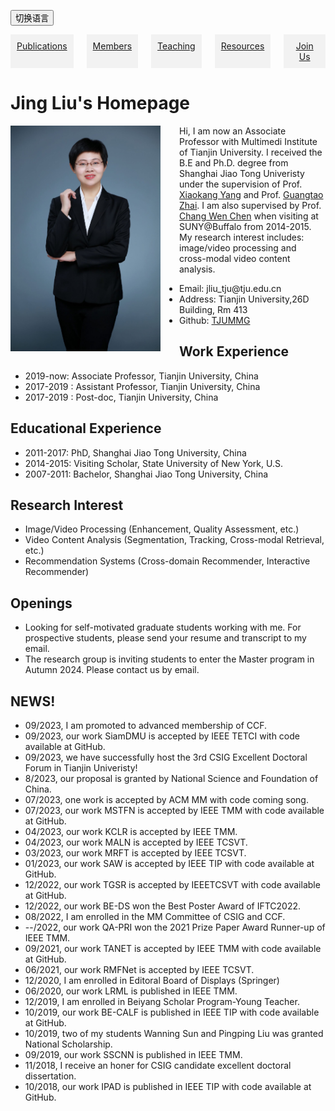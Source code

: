 <!-- CSS -->
<style>
.columns {
  display: flex;
}

.column {
  flex: 1;
  text-align: center;
  padding: 10px;
  background-color: #f2f2f2;
}
 .language-content {
  margin-bottom: 15px;
} 
</style>
<button onclick="toggleLanguage()">切换语言</button>

<!-- 中英文内容 -->
<div id="content" class="language-content">
<!-- 分栏界面开始 -->
<div class="columns">
  <a href="publications.html" class="column" target="_blank">Publications</a>
  <a href="members.html" class="column" target="_blank">Members</a>
  <a href="teaching.html" class="column" target="_blank">Teaching</a>
  <a href="resources.html" class="column" target="_blank">Resources</a>
  <a href="joinus.html" class="column" target="_blank">Join Us</a>
</div>
<!-- 分栏界面结束 -->
<!-- README.md -->
<h1>Jing Liu's Homepage</h1>

<img src="image.png" alt="图片描述" style="float:left;margin-right:30px;margin-left:0px;max-width:240px; height:auto;" />

Hi, I am now an Associate Professor with Multimedi Institute of Tianjin University. I received the B.E and Ph.D. degree from Shanghai Jiao Tong Univeristy under the supervision of Prof. <a href="https://english.seiee.sjtu.edu.cn/english/detail/842_802.htm">Xiaokang Yang</a> and Prof. <a href="https://scholar.google.ca/citations?user=E6zbSYgAAAAJ">Guangtao Zhai</a>. I am also supervised by Prof. <a href="https://cse.buffalo.edu/UBMM/People/dr.chen.html">Chang Wen Chen</a> when visiting at SUNY@Buffalo from 2014-2015. My research interest includes: image/video processing and cross-modal video content analysis. </br>
  <ul>
    <li>Email:  jliu_tju@tju.edu.cn</li>
    <li>Address: Tianjin University,26D Building, Rm 413</li>
    <li>Github: <a href="https://github.com/TJUMMG" target="_blank">TJUMMG</a></li>
  </ul>

<h2>Work Experience</h2>
  <ul>
    <li>2019-now: Associate Professor, Tianjin University, China </li>
    <li>2017-2019 : Assistant Professor, Tianjin University, China</li>
    <li>2017-2019 : Post-doc, Tianjin University, China</li>
  </ul>

<h2>Educational Experience</h2>
  <ul>
    <li>2011-2017: PhD, Shanghai Jiao Tong University, China</li>
    <li>2014-2015: Visiting Scholar, State University of New York, U.S.</li>
    <li>2007-2011: Bachelor, Shanghai Jiao Tong University, China</li>
  </ul>

<h2>Research Interest</h2>
  <ul>
    <li>Image/Video Processing (Enhancement, Quality Assessment,  etc.)</li>
    <li>Video Content Analysis (Segmentation, Tracking, Cross-modal Retrieval, etc.)</li>
    <li>Recommendation Systems (Cross-domain Recommender, Interactive Recommender)</li>
  </ul>

<h2>Openings</h2>
  <ul>
    <li>Looking for self-motivated graduate students working with me. For prospective students, please send your resume and transcript to my email.</li>
    <li>The research group is inviting students to enter the Master program in Autumn 2024. Please contact us by email.</li>
  </ul>

<h2>NEWS!</h2>
  <ul>
    <li>09/2023, I am promoted to advanced membership of CCF.</li>
    <li>09/2023, our work SiamDMU is accepted by IEEE TETCI  with code available at GitHub.</li>
    <li>09/2023, we have successfully host the 3rd CSIG Excellent Doctoral Forum in Tianjin Univeristy!</li>
    <li>8/2023, our proposal is granted by National Science and Foundation of China.</li>
    <li>07/2023, one work is accepted by ACM MM with code coming song.</li>
    <li>07/2023, our work MSTFN is accepted by IEEE TMM with code available at GitHub.</li>
    <li>04/2023, our work KCLR is accepted by IEEE TMM.</li>
    <li>04/2023, our work MALN is accepted by IEEE TCSVT.</li>
    <li>03/2023, our work MRFT is accepted by IEEE TCSVT.</li>
    <li>01/2023, our work SAW is accepted by IEEE TIP with code available at GitHub.</li>
    <li>12/2022, our work TGSR is accepted by IEEETCSVT with code available at GitHub.</li>
    <li>12/2022, our work BE-DS won the Best Poster Award of IFTC2022.</li>
    <li>08/2022, I am enrolled in the MM Committee of CSIG and CCF.</li>
    <li>--/2022, our work QA-PRI won the 2021 Prize Paper Award Runner-up of IEEE TMM.</li>
    <li>09/2021, our work TANET is accepted by IEEE TMM with code available at GitHub.</li>
    <li>06/2021, our work RMFNet is accepted by IEEE TCSVT.</li>
    <li>12/2020, I am enrolled  in Editoral Board of Displays (Springer)</li>
    <li>06/2020, our work LRML is published in IEEE TMM.</li>
    <li>12/2019, I am enrolled in Beiyang Scholar Program-Young Teacher.</li>
    <li>10/2019, our work BE-CALF is published in IEEE TIP with code available at GitHub.</li>
    <li>10/2019, two of my students Wanning Sun and Pingping Liu was granted National Scholarship.</li>
    <li>09/2019, our work SSCNN is published in IEEE TMM.</li>
    <li>11/2018, I receive an honer for CSIG candidate excellent doctoral dissertation.</li>
    <li>10/2018, our work IPAD is published in IEEE TIP with code available at GitHub.</li>
  </ul>
</div>

<script>
function toggleLanguage() {
  var content = document.getElementById("content");
  var zhContent = document.getElementById("zh-CN");
  
  if (content.style.display !== "none") {
    content.style.display = "none";
    zhContent.style.display = "block";
  } else {
    content.style.display = "block";
    zhContent.style.display = "none";
  }
}
</script>
